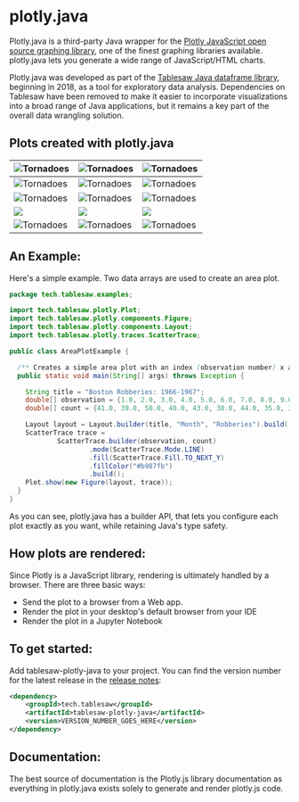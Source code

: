 # plotly.java
Plotly.java is a third-party Java wrapper for the [Plotly JavaScript open source graphing library](https://plotly.com/javascript/), one of the finest graphing libraries available.  plotly.java lets you generate a wide range of JavaScript/HTML charts.  

Plotly.java was developed as part of the [Tablesaw Java dataframe library](https://github.com/jtablesaw/tablesaw), beginning in 2018, as a tool for exploratory data analysis. Dependencies on Tablesaw have  been removed to make it easier to incorporate visualizations into a broad range of Java applications, but it remains a key part of the overall data wrangling solution. 

## Plots created with plotly.java


| ![Tornadoes](https://jtablesaw.github.io/tablesaw/userguide/images/eda/box1.png) | ![Tornadoes](https://jtablesaw.github.io/tablesaw/userguide/images/eda/scatter_2_Yaxes.png) | ![Tornadoes](https://jtablesaw.github.io/tablesaw/userguide/images/tornado.scatter.png) |
| ------------------------------------------------------------ | ------------------------------------------------------------ | ------------------------------------------------------------ |
| ![Tornadoes](https://jtablesaw.github.io/tablesaw/userguide/images/eda/bush_time_series2.png) | ![Tornadoes](https://jtablesaw.github.io/tablesaw/userguide/images/eda/hist_overlay.png) | ![Tornadoes](https://jtablesaw.github.io/tablesaw/userguide/images/eda/histogram2.png) |
| ![Tornadoes](https://jtablesaw.github.io/tablesaw/userguide/images/eda/histogram2d.png) | ![Tornadoes](https://jtablesaw.github.io/tablesaw/userguide/images/eda/pie.png) | ![Tornadoes](https://jtablesaw.github.io/tablesaw/userguide/images/eda/wine_bubble_3d.png) |
| ![](https://jtablesaw.github.io/tablesaw/userguide/images/eda/wine_bubble_with_groups.png) | ![](https://jtablesaw.github.io/tablesaw/userguide/images/eda/robberies_area.png) | ![](https://jtablesaw.github.io/tablesaw/userguide/images/ml/regression/wins%20by%20year.png) |
| ![Tornadoes](https://jtablesaw.github.io/tablesaw/userguide/images/eda/bush_heatmap1.png) | ![Tornadoes](https://jtablesaw.github.io/tablesaw/userguide/images/eda/tornado_bar_groups.png) | ![Tornadoes](https://jtablesaw.github.io/tablesaw/userguide/images/eda/ohlc1.png) |

## An Example:

Here's a simple example. Two data arrays are used to create an area plot. 

```java
package tech.tablesaw.examples;

import tech.tablesaw.plotly.Plot;
import tech.tablesaw.plotly.components.Figure;
import tech.tablesaw.plotly.components.Layout;
import tech.tablesaw.plotly.traces.ScatterTrace;

public class AreaPlotExample {

  /** Creates a simple area plot with an index (observation number) x axis */
  public static void main(String[] args) throws Exception {

    String title = "Boston Robberies: 1966-1967";
    double[] observation = {1.0, 2.0, 3.0, 4.0, 5.0, 6.0, 7.0, 8.0, 9.0, 10.0, 11.0, 12.0};
    double[] count = {41.0, 39.0, 50.0, 40.0, 43.0, 38.0, 44.0, 35.0, 39.0, 35.0, 29.0, 49.0};

    Layout layout = Layout.builder(title, "Month", "Robberies").build();
    ScatterTrace trace =
            ScatterTrace.builder(observation, count)
                    .mode(ScatterTrace.Mode.LINE)
                    .fill(ScatterTrace.Fill.TO_NEXT_Y)
                    .fillColor("#b987fb")
                    .build();
    Plot.show(new Figure(layout, trace));
  }
}
```

As you can see, plotly.java has a builder API, that lets you configure each plot exactly as you want, while retaining Java's type safety. 

## How plots are rendered:

Since Plotly is a JavaScript library, rendering is ultimately handled by a browser. There are three basic ways:

- Send the plot to a browser from a Web app.
- Render the plot in your desktop's default browser from your IDE
- Render the plot in a Jupyter Notebook

## To get started:

Add tablesaw-plotly-java to your project. You can find the version number for the latest release in the [release notes](https://github.com/jtablesaw/tablesaw/releases):


```xml
<dependency>
    <groupId>tech.tablesaw</groupId>
    <artifactId>tablesaw-plotly-java</artifactId>
    <version>VERSION_NUMBER_GOES_HERE</version>
</dependency>
```

## Documentation:

The best source of documentation is the Plotly.js library documentation as everything in plotly.java exists solely to generate and render plotly.js code. 

